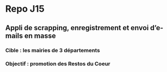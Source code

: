 <h1>Repo J15</h1> 
<h2> Appli de scrapping, enregistrement et envoi d’e-mails en masse</h2>

<h3>Cible : les mairies de 3 départements</h3>
<h3>Objectif : promotion des Restos du Coeur</h3>
